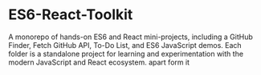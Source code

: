 # ES6-React-Toolkit
A monorepo of hands-on ES6 and React mini-projects, including a GitHub Finder, Fetch GitHub API, To-Do List, and ES6 JavaScript demos. Each folder is a standalone project for learning and experimentation with the modern JavaScript and React ecosystem. apart form it
